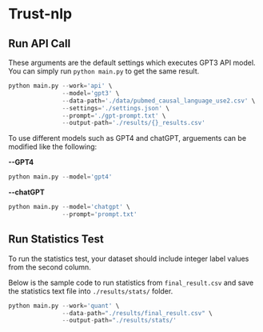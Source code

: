 # Trust-nlp

## Run API Call
These arguments are the default settings which executes GPT3 API model. You can simply run `python main.py` to get the same result.
```python
python main.py --work='api' \
               --model='gpt3' \
               --data-path='./data/pubmed_causal_language_use2.csv' \
               --settings='./settings.json' \
               --prompt='./gpt-prompt.txt' \
               --output-path='./results/{}_results.csv'
```

To use different models such as GPT4 and chatGPT, arguements can be modified like the following:

**--GPT4**
```python
python main.py --model='gpt4'
```
**--chatGPT**
```python
python main.py --model='chatgpt' \
               --prompt='prompt.txt'
```

## Run Statistics Test
To run the statistics test, your dataset should include integer label values from the second column. 

Below is the sample code to run statistics from `final_result.csv` and save the statistics text file into `./results/stats/` folder.
```python
python main.py --work='quant' \
               --data-path="./results/final_result.csv" \
               --output-path="./results/stats/'
```
